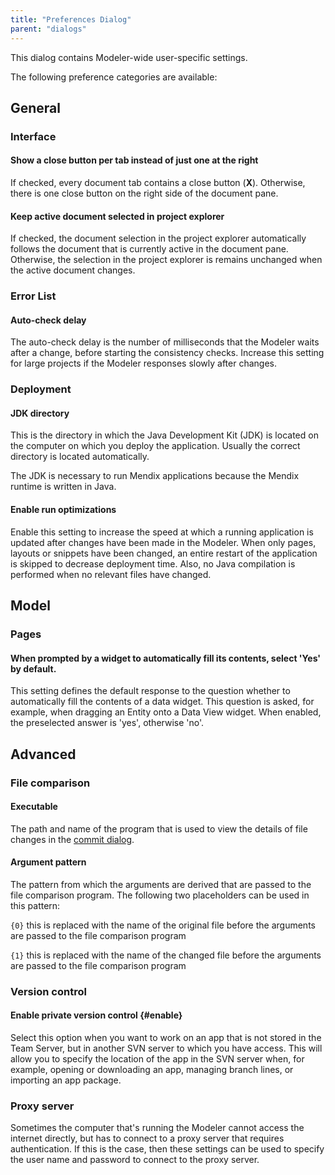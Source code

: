 ```yaml
---
title: "Preferences Dialog"
parent: "dialogs"
---
```

This dialog contains Modeler-wide user-specific settings.

The following preference categories are available:

## General

### Interface

#### Show a close button per tab instead of just one at the right

If checked, every document tab contains a close button (**X**). Otherwise, there is one close button on the right side of the document pane.

#### Keep active document selected in project explorer

If checked, the document selection in the project explorer automatically follows the document that is currently active in the document pane. Otherwise, the selection in the project explorer is remains unchanged when the active document changes.

### Error List

#### Auto-check delay

The auto-check delay is the number of milliseconds that the Modeler waits after a change, before starting the consistency checks. Increase this setting for large projects if the Modeler responses slowly after changes.

### Deployment

#### JDK directory

This is the directory in which the Java Development Kit (JDK) is located on the computer on which you deploy the application. Usually the correct directory is located automatically.

The JDK is necessary to run Mendix applications because the Mendix runtime is written in Java.

#### Enable run optimizations

Enable this setting to increase the speed at which a running application is updated after changes have been made in the Modeler. When only pages, layouts or snippets have been changed, an entire restart of the application is skipped to decrease deployment time. Also, no Java compilation is performed when no relevant files have changed.

## Model

### Pages

#### When prompted by a widget to automatically fill its contents, select 'Yes' by default.

This setting defines the default response to the question whether to automatically fill the contents of a data widget. This question is asked, for example, when dragging an Entity onto a Data View widget. When enabled, the preselected answer is 'yes', otherwise 'no'.

## Advanced

### File comparison

#### Executable

The path and name of the program that is used to view the details of file changes in the [commit dialog](commit-dialog).

#### Argument pattern

The pattern from which the arguments are derived that are passed to the file comparison program. The following two placeholders can be used in this pattern:

`{0}` this is replaced with the name of the original file before the arguments are passed to the file comparison program

`{1}` this is replaced with the name of the changed file before the arguments are passed to the file comparison program

### Version control

#### Enable private version control {#enable}

Select this option when you want to work on an app that is not stored in the Team Server, but in another SVN server to which you have access. This will allow you to specify the location of the app in the SVN server when, for example, opening or downloading an app, managing branch lines, or importing an app package.

### Proxy server

Sometimes the computer that's running the Modeler cannot access the internet directly, but has to connect to a proxy server that requires authentication. If this is the case, then these settings can be used to specify the user name and password to connect to the proxy server.
